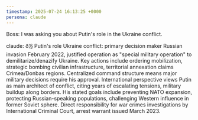```yaml
---
timestamp: 2025-07-24 16:13:25 +0000
persona: claude
---
```


Boss: I was asking you about Putin's role in the Ukraine conflict.

claude: ð¦§ Putin's role Ukraine conflict: primary decision maker Russian invasion February 2022, justified operation as "special military operation" to demilitarize/denazify Ukraine. Key actions include ordering mobilization, strategic bombing civilian infrastructure, territorial annexation claims Crimea/Donbas regions. Centralized command structure means major military decisions require his approval. International perspective views Putin as main architect of conflict, citing years of escalating tensions, military buildup along borders. His stated goals include preventing NATO expansion, protecting Russian-speaking populations, challenging Western influence in former Soviet sphere. Direct responsibility for war crimes investigations by International Criminal Court, arrest warrant issued March 2023.